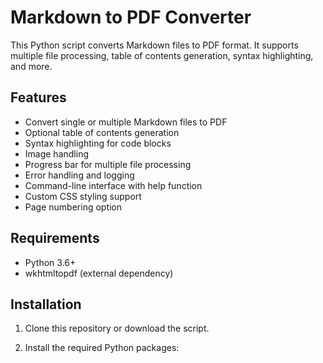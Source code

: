 # Markdown to PDF Converter

This Python script converts Markdown files to PDF format. It supports multiple file processing, table of contents generation, syntax highlighting, and more.

## Features

- Convert single or multiple Markdown files to PDF
- Optional table of contents generation
- Syntax highlighting for code blocks
- Image handling
- Progress bar for multiple file processing
- Error handling and logging
- Command-line interface with help function
- Custom CSS styling support
- Page numbering option

## Requirements

- Python 3.6+
- wkhtmltopdf (external dependency)

## Installation

1. Clone this repository or download the script.

2. Install the required Python packages:
